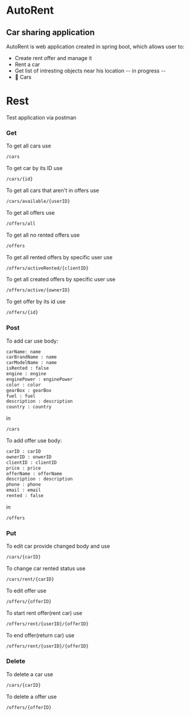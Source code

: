 # AutoRent
## Car sharing application


AutoRent is web application created in spring boot,
which allows user to:

- Create rent offer and manage it
- Rent a car
- Get list of intresting objects near his location -- in progress --
- 🚗 Cars 



# Rest
Test application via postman
### Get 

To get all cars use
```sh
/cars
```

To get car by its ID use
```sh
/cars/{id}
```

To get all cars that aren't in offers use
```sh
/cars/available/{userID}
```

To get all offers use
```sh
/offers/all
```

To get all no rented offers use
```sh
/offers
```

To get all rented offers by specific user use
```sh
/offers/activeRented/{clientID}
```

To get all created offers by specific user use
```sh
/offers/active/{ownerID}
```

To get offer by its id use
```sh
/offers/{id}
```


### Post

To add car use body:
```sh
carName: name
carBrandName : name
carModelName : name
isRented : false
engine : engine
enginePower : enginePower
color : color
gearBox : gearBox
fuel : fuel
description : description
country : country
```

in
```sh
/cars
```

To add offer use body:
```sh
carID : carID
ownerID : onwerID
clientID : clientID
price : price
offerName : offerName
description : description
phone : phone
email : email
rented : false
```

in
```sh
/offers
```

### Put

To edit car provide changed body and use
```sh
/cars/{carID}
```

To change car rented status use
```sh
/cars/rent/{carID}
```

To edit offer use
```sh
/offers/{offerID}
```

To start rent offer(rent car) use
```sh
/offers/rent/{userID}/{offerID}
```

To end offer(return car) use
```sh
/offers/rent/{userID}/{offerID}
```

### Delete

To delete a car use
```sh
/cars/{carID}
```

To delete a offer use
```sh
/offers/{offerID}
```

